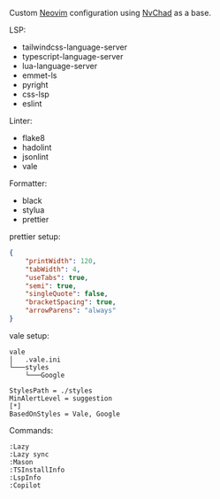Custom [Neovim](https://neovim.io/) configuration using [NvChad](https://nvchad.com/) as a base.

LSP:
- tailwindcss-language-server
- typescript-language-server
- lua-language-server
- emmet-ls
- pyright
- css-lsp
- eslint

Linter:
- flake8
- hadolint
- jsonlint
- vale

Formatter:
- black
- stylua
- prettier

prettier setup:
```json
{
    "printWidth": 120,
    "tabWidth": 4,
    "useTabs": true,
    "semi": true,
    "singleQuote": false,
    "bracketSpacing": true,
    "arrowParens": "always"
}
```

vale setup:
```
vale
│   .vale.ini
└───styles
    └───Google
```
```
StylesPath = ./styles
MinAlertLevel = suggestion
[*]
BasedOnStyles = Vale, Google
```

Commands:
```
:Lazy
:Lazy sync
:Mason
:TSInstallInfo
:LspInfo
:Copilot
```
